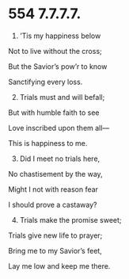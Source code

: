 # 554 7.7.7.7.

1.  ’Tis my happiness below

Not to live without the cross;

But the Savior’s pow’r to know

Sanctifying every loss.

2.  Trials must and will befall;

But with humble faith to see

Love inscribed upon them all—

This is happiness to me.

3.  Did I meet no trials here,

No chastisement by the way,

Might I not with reason fear

I should prove a castaway?

4.  Trials make the promise sweet;

Trials give new life to prayer;

Bring me to my Savior’s feet,

Lay me low and keep me there.

